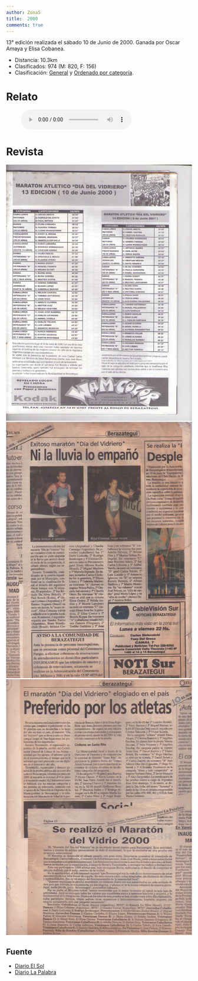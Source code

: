 ```yaml
---
author: Zona5
title:  2000
comments: true
---
```

13° edición realizada el sábado 10 de Junio de 2000. Ganada por Oscar Amaya y Elisa Cobanea.

* Distancia: 10.3km
* Clasificados: 974 (M: 820, F: 156)
* Clasificación: [General](/clasificacion/2000/2000.html) y [Ordenado por categoría](/clasificacion/2000/2000cat.html).

# Relato

<figure>
    <audio
        controls
        src="/assets/audio/relatos/2000.mp3">
            Your browser does not support the
            <code>audio</code> element.
    </audio>
</figure>

# Revista
![Edición 2000](/assets/img/ed/2000/2000.jpg)
![Edición 2000](/assets/img/ed/2000/r2000028.jpg)
![Edición 2000](/assets/img/ed/2000/r2000029.jpg)

## Fuente
* [Diario El Sol](https://elsolnoticias.com.ar/)
* [Diario La Palabra](https://elsolnoticias.com.ar/)

